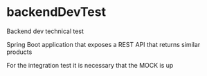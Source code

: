 # backendDevTest
Backend dev technical test


Spring Boot application that exposes a REST API that returns similar products

For the integration test it is necessary that the MOCK is up
